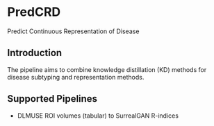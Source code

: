# PredCRD
Predict Continuous Representation of Disease

## Introduction
The pipeline aims to combine knowledge distillation (KD) methods for disease subtyping and representation methods.

## Supported Pipelines
- DLMUSE ROI volumes (tabular) to SurrealGAN R-indices